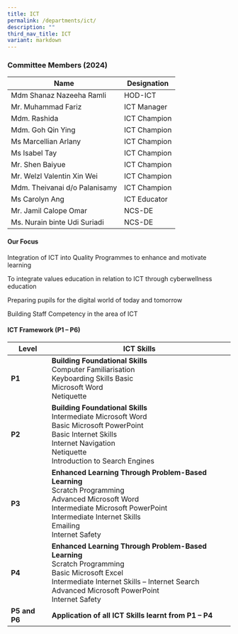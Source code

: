 ```yaml
---
title: ICT
permalink: /departments/ict/
description: ""
third_nav_title: ICT
variant: markdown
---
```

### Committee Members (2024)

| Name | Designation | 
| -------- | -------- | 
| Mdm Shanaz Nazeeha Ramli     | HOD-ICT | 
| Mr. Muhammad Fariz    | ICT Manager | 
| Mdm. Rashida  | ICT Champion| 
| Mdm. Goh Qin Ying | ICT Champion| 
| Ms Marcellian Arlany | ICT Champion| 
|  Ms Isabel Tay | ICT Champion| 
|Mr. Shen Baiyue     |  ICT Champion |
| Mr. Welzl Valentin Xin Wei  |  ICT Champion | 
| Mdm. Theivanai d/o Palanisamy   |  ICT Champion |
| Ms Carolyn Ang   | ICT Educator | 
| Mr.&nbsp;Jamil Calope Omar  | NCS-DE | 
| Ms. Nurain binte Udi Suriadi| NCS-DE | 

#### **Our Focus**

Integration of ICT into Quality Programmes to enhance and motivate learning

To integrate values education in relation to ICT through cyberwellness education

Preparing pupils for the digital world of today and tomorrow

Building Staff Competency in the area of ICT

#### **ICT Framework (P1 – P6)**

| **Level** | **ICT Skills** |
| --- | --- |
| **P1** | **Building Foundational Skills**  <br> Computer Familiarisation <br>Keyboarding Skills Basic<br> Microsoft Word <br>Netiquette|
| **P2** |**Building Foundational Skills**  <br>Intermediate Microsoft Word <br>Basic Microsoft PowerPoint<br> Basic Internet Skills <br>Internet Navigation<br>Netiquette<br>Introduction to Search Engines|
| **P3** | **Enhanced Learning Through Problem-Based Learning** <br>Scratch Programming <br>Advanced Microsoft Word<br> Intermediate Microsoft PowerPoint<br>Intermediate Internet Skills<br>Emailing<br>Internet Safety|
| **P4** | **Enhanced Learning Through Problem-Based Learning** <br>Scratch Programming <br>Basic Microsoft Excel<br>Intermediate Internet Skills – Internet Search<br>Advanced Microsoft PowerPoint<br>Internet Safety|
| **P5 and P6** | **Application of all ICT Skills learnt from P1 – P4** |